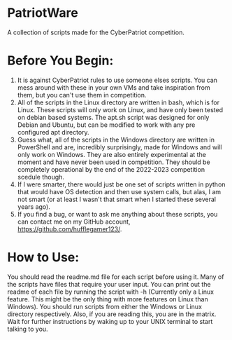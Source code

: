 # PatriotWare

A collection of scripts made for the CyberPatriot competition.

# Before You Begin:

1. It is against CyberPatriot rules to use someone elses scripts. You can mess around with these in your own VMs and take inspiration from them, but you can't use them in competition.
2. All of the scripts in the Linux directory are written in bash, which is for Linux. These scripts will only work on Linux, and have only been tested on debian based systems. The apt.sh script was designed for only Debian and Ubuntu, but can be modified to work with any pre configured apt directory.
3. Guess what, all of the scripts in the Windows directory are written in PowerShell and are, incredibly surprisingly, made for Windows and will only work on Windows. They are also entirely experimental at the moment and have never been used in competition. They should be completely operational by the end of the 2022-2023 competition scedule though.
5. If I were smarter, there would just be one set of scripts written in python that would have OS detection and then use system calls, but alas, I am not smart (or at least I wasn't that smart when I started these several years ago).
4. If you find a bug, or want to ask me anything about these scripts, you can contact me on my GitHub account, https://github.com/hufflegamer123/.

# How to Use:

You should read the readme.md file for each script before using it. Many of the scripts have files that require your user input. You can print out the readme of each file by running the script with -h (Currently only a Linux feature. This might be the only thing with more features on Linux than Windows). You should run scripts from either the Windows or Linux directory respectively. Also, if you are reading this, you are in the matrix. Wait for further instructions by waking up to your UNIX terminal to start talking to you.